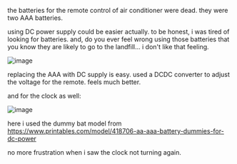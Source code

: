 
the batteries for the remote control of air conditioner were dead. they were two AAA batteries. 

using DC power supply could be easier actually. to be honest, i was tired of looking for batteries. and, do you ever feel wrong using those batteries that you know they are likely to go to the landfill... i don't like that feeling. 

![image](https://github.com/user-attachments/assets/aa181617-b643-4dac-aa4b-57e49abc2b80)

replacing the AAA with DC supply is easy. used a DCDC converter to adjust the voltage for the remote. feels much better. 

and for the clock as well: 

![image](https://github.com/user-attachments/assets/2dcc6b39-8cec-4eda-b9cb-033d44a70956)

here i used the dummy bat model from https://www.printables.com/model/418706-aa-aaa-battery-dummies-for-dc-power 

no more frustration when i saw the clock not turning again. 
